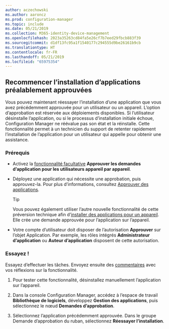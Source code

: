 ```yaml
---
author: aczechowski
ms.author: aaroncz
ms.prod: configuration-manager
ms.topic: include
ms.date: 05/21/2019
ms.collection: M365-identity-device-management
ms.openlocfilehash: 2023a35263cd84fa5e26cf7b7eed29fbcb883f39
ms.sourcegitcommit: d1df13fc95a1f1540177c294555d9be26161b9cb
ms.translationtype: HT
ms.contentlocale: fr-FR
ms.lasthandoff: 05/21/2019
ms.locfileid: "65975354"
---
```

## <a name="bkmk_retry"></a> Recommencer l’installation d’applications préalablement approuvées

<!--4336307-->

Vous pouvez maintenant réessayer l’installation d’une application que vous avez précédemment approuvée pour un utilisateur ou un appareil. L’option d’approbation est réservée aux déploiements disponibles. Si l’utilisateur désinstalle l’application, ou si le processus d’installation initiale échoue, Configuration Manager ne réévalue pas son état et la réinstalle. Cette fonctionnalité permet à un technicien du support de retenter rapidement l’installation de l’application pour un utilisateur qui appelle pour obtenir une assistance.

### <a name="prerequisites"></a>Prérequis

- Activez la [fonctionnalité facultative](/sccm/core/servers/manage/install-in-console-updates#bkmk_options) **Approuver les demandes d’application pour les utilisateurs appareil par appareil**.  

- Déployez une application qui nécessite une approbation, puis approuvez-la. Pour plus d’informations, consultez [Approuver des applications](/sccm/apps/deploy-use/app-approval#bkmk_email-approve).  

    > [!Tip]  
    > Vous pouvez également utiliser l’autre nouvelle fonctionnalité de cette préversion technique afin d’[installer des applications pour un appareil](#bkmk_device-app). Elle crée une demande approuvée pour l’application sur l’appareil.  

- Votre compte d’utilisateur doit disposer de l’autorisation **Approuver** sur l’objet Application. Par exemple, les rôles intégrés **Administrateur d’application** ou **Auteur d’application** disposent de cette autorisation.

### <a name="try-it-out"></a>Essayez !

Essayez d’effectuer les tâches. Envoyez ensuite des [commentaires](/sccm/core/understand/find-help#product-feedback) avec vos réflexions sur la fonctionnalité.

1. Pour tester cette fonctionnalité, désinstallez manuellement l’application sur l’appareil.

1. Dans la console Configuration Manager, accédez à l’espace de travail **Bibliothèque de logiciels**, développez **Gestion des applications**, puis sélectionnez le nœud **Demandes d’approbation**.

1. Sélectionnez l’application précédemment approuvée. Dans le groupe Demande d’approbation du ruban, sélectionnez **Réessayer l’installation**.
